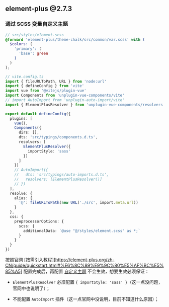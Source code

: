 ## element-plus @2.7.3

### 通过  SCSS  变量自定义主题

```scss
// src/styles/element.scss
@forward 'element-plus/theme-chalk/src/common/var.scss' with (
  $colors: (
    'primary': (
      'base': green
    )
  )
);
```

```ts
// vite.config.ts
import { fileURLToPath, URL } from 'node:url'
import { defineConfig } from 'vite'
import vue from '@vitejs/plugin-vue'
import Components from 'unplugin-vue-components/vite'
// import AutoImport from 'unplugin-auto-import/vite'
import { ElementPlusResolver } from 'unplugin-vue-components/resolvers'

export default defineConfig({
  plugins: [
    vue(),
    Components({
      dirs: [],
      dts: 'src/typings/components.d.ts',
      resolvers: [
        ElementPlusResolver({
          importStyle: 'sass'
        })
      ]
    })
    // AutoImport({
    //   dts: 'src/typings/auto-imports.d.ts',
    //   resolvers: [ElementPlusResolver()]
    // })
  ],
  resolve: {
    alias: {
      '@': fileURLToPath(new URL('./src', import.meta.url))
    }
  },
  css: {
    preprocessorOptions: {
      scss: {
        additionalData: `@use "@/styles/element.scss" as *;`
      }
    }
  }
})
```

按照官网 [按需引入教程][https://element-plus.org/zh-CN/guide/quickstart.html#%E6%8C%89%E9%9C%80%E5%AF%BC%E5%85%A5] 配置完成后，再配置 [自定义主题](https://element-plus.org/zh-CN/guide/theming.html#%E5%A6%82%E4%BD%95%E8%A6%86%E7%9B%96%E5%AE%83%EF%BC%9F) 不会生效，想要生效必须保证：

- `ElementPlusResolver` 必须配置 `{ importStyle: 'sass' }`（这一点没问题，官网中也说明了）；

- 不能配置 `AutoImport` 插件（这一点官网中没说明，目前不知道什么原因）；

